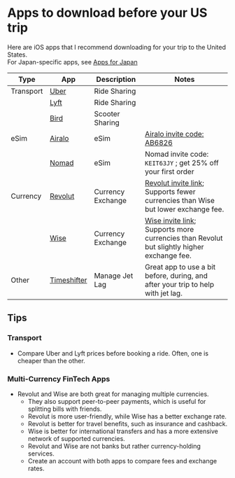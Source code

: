 # Apps to download before your US trip

Here are iOS apps that I recommend downloading for your trip to the United States.  
For Japan-specific apps, see [Apps for Japan](../guides/apps.md)

| Type      | App             | Description       | Notes                                                                                         |
| --------- | --------------- | ----------------- | --------------------------------------------------------------------------------------------- |
| Transport | [Uber][]        | Ride Sharing      |                                                                                               |
|           | [Lyft][]        | Ride Sharing      |                                                                                               |
|           | [Bird][]        | Scooter Sharing   |                                                                                               |
| eSim      | [Airalo][]      | eSim              | [Airalo invite code: AB6826][]                                                                |
|           | [Nomad][]       | eSim              | Nomad invite code: `KEIT63JY` ; get 25% off your first order                                  |
| Currency  | [Revolut][]     | Currency Exchange | [Revolut invite link][]; Supports fewer currencies than Wise but lower exchange fee.          |
|           | [Wise][]        | Currency Exchange | [Wise invite link][]; Supports more currencies than Revolut but slightly higher exchange fee. |
| Other     | [Timeshifter][] | Manage Jet Lag    | Great app to use a bit before, during, and after your trip to help with jet lag.              |

[Uber]: https://apps.apple.com/app/id368677368
[Lyft]: https://apps.apple.com/app/id529379082
[Bird]: https://apps.apple.com/app/id1260842311
[Airalo]: https://apps.apple.com/app/id1475911720
[Nomad]: https://apps.apple.com/app/id1521602300
[Revolut]: https://apps.apple.com/app/id932493382
[Timeshifter]: https://apps.apple.com/app/id1380684374
[Revolut invite link]: https://revolut.com/referral/?referral-code=genjikw45!FEB1-24-AR-JP
[Wise]: https://apps.apple.com/app/id612261027
[Wise invite link]: https://wise.com/invite/ihpc/genjif1
[Airalo invite code: AB6826]: https://ref.airalo.com/DB2m


## Tips


### Transport

* Compare Uber and Lyft prices before booking a ride. Often, one is cheaper than the other.


### Multi-Currency FinTech Apps

* Revolut and Wise are both great for managing multiple currencies.
  * They also support peer-to-peer payments, which is useful for splitting bills with friends.
  * Revolut is more user-friendly, while Wise has a better exchange rate.
  * Revolut is better for travel benefits, such as insurance and cashback.
  * Wise is better for international transfers and has a more extensive network of supported currencies.
  * Revolut and Wise are not banks but rather currency-holding services.
  * Create an account with both apps to compare fees and exchange rates.
